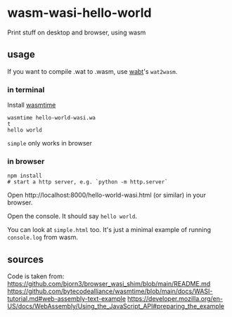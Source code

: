 # wasm-wasi-hello-world
Print stuff on desktop and browser, using wasm

## usage

If you want to compile .wat to .wasm, use [wabt](https://github.com/WebAssembly/wabt)'s `wat2wasm`.

### in terminal

Install [wasmtime](https://github.com/bytecodealliance/wasmtime)

```
wasmtime hello-world-wasi.wa
t
hello world
```

`simple` only works in browser

### in browser

```
npm install
# start a http server, e.g. `python -m http.server`
```

Open http://localhost:8000/hello-world-wasi.html (or similar) in your browser.

Open the console. It should say `hello world`.

You can look at `simple.html` too. It's just a minimal example of running `console.log` from wasm.

## sources

Code is taken from:
https://github.com/bjorn3/browser_wasi_shim/blob/main/README.md
https://github.com/bytecodealliance/wasmtime/blob/main/docs/WASI-tutorial.md#web-assembly-text-example
https://developer.mozilla.org/en-US/docs/WebAssembly/Using_the_JavaScript_API#preparing_the_example
